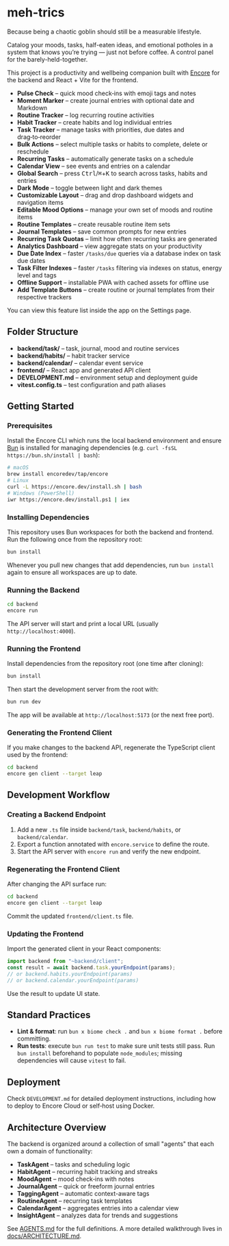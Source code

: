 # meh-trics
<p></p>
Because being a chaotic goblin should still be a measurable lifestyle.
<P></P>
Catalog your moods, tasks, half-eaten ideas, and emotional potholes in a system that knows you’re trying — just not before coffee. A control panel for the barely-held-together.
<P></P>
<P></P>

This project is a productivity and wellbeing companion built with [Encore](https://encore.dev/) for the backend and React + Vite for the frontend.

- **Pulse Check** – quick mood check‑ins with emoji tags and notes
- **Moment Marker** – create journal entries with optional date and Markdown
- **Routine Tracker** – log recurring routine activities
- **Habit Tracker** – create habits and log individual entries
- **Task Tracker** – manage tasks with priorities, due dates and drag‑to‑reorder
- **Bulk Actions** – select multiple tasks or habits to complete, delete or reschedule
- **Recurring Tasks** – automatically generate tasks on a schedule
- **Calendar View** – see events and entries on a calendar
- **Global Search** – press <kbd>Ctrl</kbd>/<kbd>⌘</kbd>+<kbd>K</kbd> to search across tasks, habits and entries
- **Dark Mode** – toggle between light and dark themes
- **Customizable Layout** – drag and drop dashboard widgets and navigation items
- **Editable Mood Options** – manage your own set of moods and routine items
- **Routine Templates** – create reusable routine item sets
- **Journal Templates** – save common prompts for new entries
- **Recurring Task Quotas** – limit how often recurring tasks are generated
- **Analytics Dashboard** – view aggregate stats on your productivity
- **Due Date Index** – faster `/tasks/due` queries via a database index on task due dates
- **Task Filter Indexes** – faster `/tasks` filtering via indexes on status, energy level and tags
- **Offline Support** – installable PWA with cached assets for offline use
- **Add Template Buttons** – create routine or journal templates from their respective trackers

You can view this feature list inside the app on the Settings page.

## Folder Structure
- **backend/task/** – task, journal, mood and routine services
- **backend/habits/** – habit tracker service
- **backend/calendar/** – calendar event service
- **frontend/** – React app and generated API client
- **DEVELOPMENT.md** – environment setup and deployment guide
- **vitest.config.ts** – test configuration and path aliases

## Getting Started

### Prerequisites
Install the Encore CLI which runs the local backend environment and ensure
[Bun](https://bun.sh/) is installed for managing dependencies (e.g. `curl -fsSL https://bun.sh/install | bash`):

```bash
# macOS
brew install encoredev/tap/encore
# Linux
curl -L https://encore.dev/install.sh | bash
# Windows (PowerShell)
iwr https://encore.dev/install.ps1 | iex
```

### Installing Dependencies
This repository uses Bun workspaces for both the backend and frontend. Run the following once from the repository root:

```bash
bun install
```
Whenever you pull new changes that add dependencies, run `bun install` again to
ensure all workspaces are up to date.

### Running the Backend

```bash
cd backend
encore run
```

The API server will start and print a local URL (usually `http://localhost:4000`).

### Running the Frontend

Install dependencies from the repository root (one time after cloning):

```bash
bun install
```

Then start the development server from the root with:

```bash
bun run dev
```

The app will be available at `http://localhost:5173` (or the next free port).

### Generating the Frontend Client

If you make changes to the backend API, regenerate the TypeScript client used by the frontend:

```bash
cd backend
encore gen client --target leap
```

## Development Workflow

### Creating a Backend Endpoint
1. Add a new `.ts` file inside `backend/task`, `backend/habits`, or `backend/calendar`.
2. Export a function annotated with `encore.service` to define the route.
3. Start the API server with `encore run` and verify the new endpoint.

### Regenerating the Frontend Client
After changing the API surface run:
```bash
cd backend
encore gen client --target leap
```
Commit the updated `frontend/client.ts` file.

### Updating the Frontend
Import the generated client in your React components:
```ts
import backend from "~backend/client";
const result = await backend.task.yourEndpoint(params);
// or backend.habits.yourEndpoint(params)
// or backend.calendar.yourEndpoint(params)
```
Use the result to update UI state.

## Standard Practices
- **Lint & format**: run `bun x biome check .` and `bun x biome format .` before committing.
- **Run tests**: execute `bun run test` to make sure unit tests still pass. Run `bun install` beforehand to populate `node_modules`; missing dependencies will cause `vitest` to fail.

## Deployment
Check `DEVELOPMENT.md` for detailed deployment instructions, including how to deploy to Encore Cloud or self‑host using Docker.

## Architecture Overview

The backend is organized around a collection of small "agents" that each own a domain of functionality:

- **TaskAgent** – tasks and scheduling logic
- **HabitAgent** – recurring habit tracking and streaks
- **MoodAgent** – mood check‑ins with notes
- **JournalAgent** – quick or freeform journal entries
- **TaggingAgent** – automatic context-aware tags
- **RoutineAgent** – recurring task templates
- **CalendarAgent** – aggregates entries into a calendar view
- **InsightAgent** – analyzes data for trends and suggestions

See [AGENTS.md](./AGENTS.md) for the full definitions. A more detailed walkthrough lives in [docs/ARCHITECTURE.md](docs/ARCHITECTURE.md).

